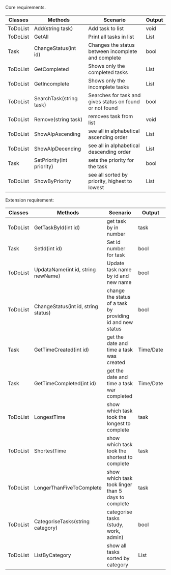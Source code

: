 Core requirements.

| Classes  | Methods                        | Scenario                                                 | Output |
|----------|--------------------------------|----------------------------------------------------------|--------|
| ToDoList | Add(string task)               | Add task to list                                         | void   |
| ToDoList | GetAll                       | Print all tasks in list                                  | List   |
| Task     | ChangeStatus(int id) | Changes the status between incomplete and complete       | bool   |
| ToDoList | GetCompleted                   | Shows only the completed tasks                           | List   |
| ToDoList | GetIncomplete                  | Shows only the incomplete tasks                          | List   |
| ToDoList | SearchTask(string task)        | Searches for task and gives status on found or not found | bool   |
| ToDoList | Remove(string task)            | removes task from list                                   | void   |
| ToDoList | ShowAlpAscending               | see all in alphabetical ascending order                  | List   |
| ToDoList | ShowAlpDecending               | see all in alphabetical descending order                 | List   |
| Task     | SetPriority(int priority)      | sets the priority for the task                           | bool   |
| ToDoList | ShowByPriority                 | see all sorted by priority, highest to lowest            | List   |

Extension requirement:

| Classes  | Methods                             | Scenario                                                   | Output    |
|----------|-------------------------------------|------------------------------------------------------------|-----------|
| ToDoList | GetTaskById(int id)                 | get task by in number                                      | task      |
| Task     | SetId(int id)                       | Set id number for task                                     | bool      |
| ToDoList | UpdataName(int id, string newName)  | Update task name by id and new name                        | bool      |
| ToDoList | ChangeStatus(int id, string status) | change the status of a task by providing id and new status | bool      |
| Task     | GetTimeCreated(int id)              | get the date and time a task was created                   | Time/Date |
| Task     | GetTimeCompleted(int id)            | get the date and time a task war completed                 | Time/Date |
| ToDoList | LongestTime                         | show which task took the longest to complete               | task      |
| ToDoList | ShortestTime                        | show which task took the shortest to complete              | task      |
| ToDoList | LongerThanFiveToComplete            | show which task took linger than 5 days to complete        | task      |
| ToDoList | CategoriseTasks(string category)    | categorise tasks (study, work, admin)                      | bool      |
| ToDoList | ListByCategory                      | show all tasks sorted by category                          | List      |